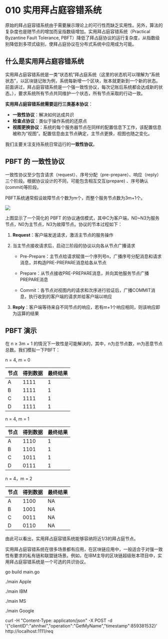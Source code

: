 # 010 实用拜占庭容错系统

原始的拜占庭容错系统由于需要展示理论上的可行性而缺乏实用性。另外，算法的复杂度也是随节点的增加而呈指数级增加。实用拜占庭容错系统（Practical Byzantine Fault Tolerance, PBFT）降低了拜占庭协议的运行复杂度，从指数级别降低到多项式级别，使拜占庭协议在分布式系统中应用成为可能。

## 什么是实用拜占庭容错系统

实用拜占庭容错系统是一类“状态机”拜占庭系统（这里的状态机可以理解为“系统状态”，以区块链记账为例，系统每新增一个区块，账本就更新到一个新的状态。前面讲过，拜占庭容错系统是一个强一致性协议，每次记账后系统都会达成新的状态。），要求系统所有节点共同维护一个状态，所有节点采取的行动一致。

**实用拜占庭容错系统需要运行三类基本协议**：

* **一致性协议**：解决如何达成共识
* **检查点协议**：类似于操作系统的还原点
* **视图更换协议**：系统的每个服务器节点在同样的配置信息下工作，该配置信息被称为“视图”。配置信息由主节点确定，主节点更换，视图也随之变化。

我们主要关注支持系统日常运行的**一致性协议**。

## PBFT 的 一致性协议

一致性协议至少包含请求（request）、序号分配（pre-prepare）、响应（reply）三个阶段。根据协议设计的不同，可能包含相互交互(prepare) 、序号确认(commit)等阶段。

PBFT系统通常假设故障节点个数为m个，而整个服务节点数为3m+1个。

![](http://olgjbx93m.bkt.clouddn.com/20180122-102350.png)

上图显示了一个简化的 PBFT 的协议通信模式，其中C为客户端，N0~N3为服务节点，N0为主节点，N3为故障节点。协议的节本过程如下：

1. **Request**：客户端发送请求，激活主节点的服务操作

2. 当主节点接收请求后，启动三阶段的协议以向各从节点广播请求
    * Pre-Prepare：主节点给请求赋值一个序列号n，广播序号分配消息和请求消息，并构造PRE-PREPARE消息给各从节点
    
    * Prepare：从节点接收PRE-PREPARE消息，并向其他服务节点广播PREPARE消息
     
    * Commit：各节点对视图内的请求和次序进行验证后，广播COMMIT消息，执行收到的客户端的请求并给客户端以响应

3. **Reply**：客户端等待来自不同节点的响应，若有m+1个响应相同，则该响应即为运算的结果

## PBFT 演示

在 n ≥ 3m + 1 的情況下一致性是可能解決的，其中，n为总节点数，m为恶意节点总数。我们模拟一下PBFT：

n = 4, m = 0

| 节点 | 得到数据 | 最终结果 |
| --- | --- | --- |
| A | 1111 | 1 |
| B | 1111 | 1 |
| C | 1111 | 1 |
| D | 1111 | 1 |


n = 4, m = 1

| 节点 | 得到数据 | 最终结果 |
| --- | --- | --- |
| A | 1110 | 1 |
| B | 1101 | 1 |
| C | 1011 | 1 |
| D | 0111 | 1 |

n = 4，m = 2

| 节点 | 得到数据 | 最终结果 |
| --- | --- | --- |
| A | 1100 | NA |
| B | 1001 | NA |
| C | 0011 | NA |
| D | 0110 | NA |


由此可以看出，实用拜占庭容错系统能够容纳将近1/3的拜占庭节点。

实用拜占庭容错系统在很多场景都有应用，在区块链应用中，一般适合于对强一致性有要求的私有链和联盟链场景。例如，在IBM主导的区块链超级账本项目中，实用拜占庭容错系统是一个可选的共识协议。




go build main.go

./main Apple

./main IBM

./main MS

./main Google


curl -H "Content-Type: applicaton/json" -X POST -d '{"clientID":"ahnhwi","operation":"GetMyName","timestamp":859381532}' http://localhost:1111/req
